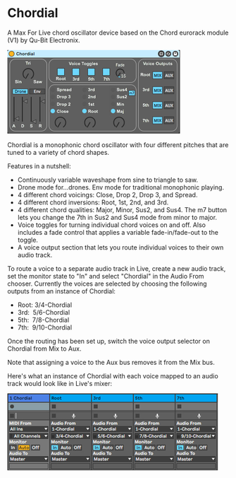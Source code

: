 # Chordial
A Max For Live chord oscillator device based on the Chord eurorack module (V1) by Qu-Bit Electronix.

![Chordial Image](chordial.jpg)

Chordial is a monophonic chord oscillator with four different pitches that are tuned to a variety of chord shapes.  

Features in a nutshell:

- Continuously variable waveshape from sine to triangle to saw.
- Drone mode for...drones. Env mode for traditional monophonic playing.
- 4 different chord voicings: Close, Drop 2, Drop 3, and Spread.
- 4 different chord inversions: Root, 1st, 2nd, and 3rd.
- 4 different chord qualities: Major, Minor, Sus2, and Sus4. The m7 button lets you change the 7th in Sus2 and Sus4 mode from minor to major.
- Voice toggles for turning individual chord voices on and off. Also includes a fade control that applies a variable fade-in/fade-out to the toggle.
- A voice output section that lets you route individual voices to their own audio track.

To route a voice to a separate audio track in Live, create a new audio track, set the monitor state to "In" and select "Chordial" in the Audio From chooser. Currently the voices are selected by choosing the following outputs from an instance of Chordial:

- Root: 3/4-Chordial
- 3rd:  5/6-Chordial
- 5th:  7/8-Chordial
- 7th:  9/10-Chordial

Once the routing has been set up, switch the voice output selector on Chordial from Mix to Aux.

Note that assigning a voice to the Aux bus removes it from the Mix bus.

Here's what an instance of Chordial with each voice mapped to an audio track would look like in Live's mixer:

![Cordial Routing Image](chordial-routing.jpg)
